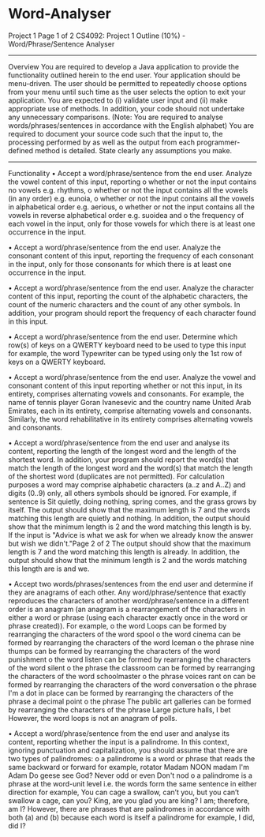 # Word-Analyser
Project 1
Page 1 of 2
CS4092: Project 1 Outline (10%) - Word/Phrase/Sentence Analyser
_______________________________________________________________________________________________
Overview
You are required to develop a Java application to provide the functionality outlined herein to the end user. Your
application should be menu-driven. The user should be permitted to repeatedly choose options from your menu
until such time as the user selects the option to exit your application. You are expected to (i) validate user input and
(ii) make appropriate use of methods. In addition, your code should not undertake any unnecessary comparisons.
(Note: You are required to analyse words/phrases/sentences in accordance with the English alphabet)
You are required to document your source code such that the input to, the processing performed by as well as the
output from each programmer-defined method is detailed.
State clearly any assumptions you make.
_______________________________________________________________________________________________
Functionality
• Accept a word/phrase/sentence from the end user. Analyze the vowel content of this input, reporting
o whether or not the input contains no vowels e.g. rhythms,
o whether or not the input contains all the vowels (in any order) e.g. eunoia,
o whether or not the input contains all the vowels in alphabetical order e.g. aerious,
o whether or not the input contains all the vowels in reverse alphabetical order e.g. suoidea and
o the frequency of each vowel in the input, only for those vowels for which there is at least one
occurrence in the input.


• Accept a word/phrase/sentence from the end user. Analyze the consonant content of this input, reporting the
frequency of each consonant in the input, only for those consonants for which there is at least one occurrence in
the input.


• Accept a word/phrase/sentence from the end user. Analyze the character content of this input, reporting the
count of the alphabetic characters, the count of the numeric characters and the count of any other symbols. In
addition, your program should report the frequency of each character found in this input.


• Accept a word/phrase/sentence from the end user. Determine which row(s) of keys on a QWERTY keyboard
need to be used to type this input for example, the word Typewriter can be typed using only the 1st row of keys
on a QWERTY keyboard.


• Accept a word/phrase/sentence from the end user. Analyze the vowel and consonant content of this input
reporting whether or not this input, in its entirety, comprises alternating vowels and consonants. For example,
the name of tennis player Goran Ivanesevic and the country name United Arab Emirates, each in its entirety,
comprise alternating vowels and consonants. Similarly, the word rehabilitative in its entirety comprises
alternating vowels and consonants.


• Accept a word/phrase/sentence from the end user and analyse its content, reporting the length of the longest
word and the length of the shortest word. In addition, your program should report the word(s) that match the
length of the longest word and the word(s) that match the length of the shortest word (duplicates are not
permitted). For calculation purposes a word may comprise alphabetic characters (a..z and A..Z) and digits (0..9)
only, all others symbols should be ignored. For example, if sentence is
Sit quietly, doing nothing, spring comes, and the grass grows by itself.
The output should show that the maximum length is 7 and the words matching this length are quietly and
nothing. In addition, the output should show that the minimum length is 2 and the word matching this length is
by. If the input is
"Advice is what we ask for when we already know the answer but wish we didn't."Page 2 of 2
The output should show that the maximum length is 7 and the word matching this length is already. In addition,
the output should show that the minimum length is 2 and the words matching this length are is and we.


• Accept two words/phrases/sentences from the end user and determine if they are anagrams of each other. Any
word/phrase/sentence that exactly reproduces the characters of another word/phrase/sentence in a different
order is an anagram (an anagram is a rearrangement of the characters in either a word or phrase (using each
character exactly once in the word or phrase created)). For example,
o the word Loops can be formed by rearranging the characters of the word spool
o the word cinema can be formed by rearranging the characters of the word Iceman
o the phrase nine thumps can be formed by rearranging the characters of the word punishment
o the word listen can be formed by rearranging the characters of the word silent
o the phrase the classroom can be formed by rearranging the characters of the word schoolmaster
o the phrase voices rant on can be formed by rearranging the characters of the word conversation
o the phrase I'm a dot in place can be formed by rearranging the characters of the phrase a decimal point
o the phrase The public art galleries can be formed by rearranging the characters of the phrase Large
picture halls, I bet
However, the word loops is not an anagram of polls.


• Accept a word/phrase/sentence from the end user and analyse its content, reporting whether the input is a
palindrome. In this context, ignoring punctuation and capitalization, you should assume that there are two types
of palindromes:
o a palindrome is a word or phrase that reads the same backward or forward for example,
rotator Madam NOON madam I'm Adam
Do geese see God? Never odd or even Don't nod
o a palindrome is a phrase at the word-unit level i.e. the words form the same sentence in either direction for
example,
You can cage a swallow, can’t you, but you can’t swallow a cage, can you?
King, are you glad you are king?
I am; therefore, am I?
However, there are phrases that are palindromes in accordance with both (a) and (b) because each word is itself
a palindrome for example,
I did, did I?
